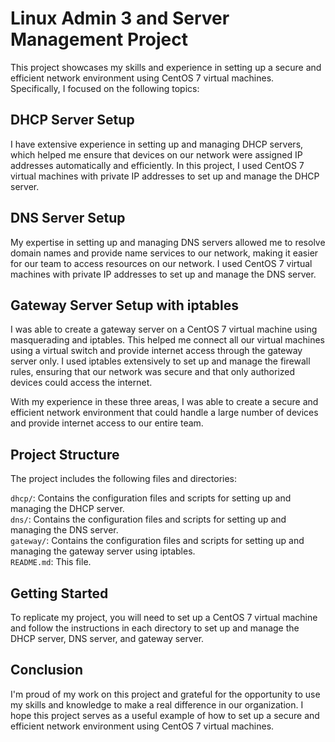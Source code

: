 # Linux Admin 3 and Server Management Project
This project showcases my skills and experience in setting up a secure and efficient network environment using CentOS 7 virtual machines. Specifically, I focused on the following topics:

## DHCP Server Setup
I have extensive experience in setting up and managing DHCP servers, which helped me ensure that devices on our network were assigned IP addresses automatically and efficiently. In this project, I used CentOS 7 virtual machines with private IP addresses to set up and manage the DHCP server.

## DNS Server Setup
My expertise in setting up and managing DNS servers allowed me to resolve domain names and provide name services to our network, making it easier for our team to access resources on our network. I used CentOS 7 virtual machines with private IP addresses to set up and manage the DNS server.

## Gateway Server Setup with iptables
I was able to create a gateway server on a CentOS 7 virtual machine using masquerading and iptables. This helped me connect all our virtual machines using a virtual switch and provide internet access through the gateway server only. I used iptables extensively to set up and manage the firewall rules, ensuring that our network was secure and that only authorized devices could access the internet.

With my experience in these three areas, I was able to create a secure and efficient network environment that could handle a large number of devices and provide internet access to our entire team.

## Project Structure
The project includes the following files and directories:

`dhcp/`: Contains the configuration files and scripts for setting up and managing the DHCP server.<br>
`dns/`: Contains the configuration files and scripts for setting up and managing the DNS server.<br>
`gateway/`: Contains the configuration files and scripts for setting up and managing the gateway server using iptables.<br>
`README.md`: This file.
## Getting Started
To replicate my project, you will need to set up a CentOS 7 virtual machine and follow the instructions in each directory to set up and manage the DHCP server, DNS server, and gateway server.

## Conclusion
I'm proud of my work on this project and grateful for the opportunity to use my skills and knowledge to make a real difference in our organization. I hope this project serves as a useful example of how to set up a secure and efficient network environment using CentOS 7 virtual machines.




